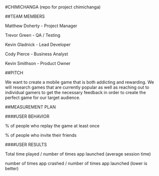 #CHIMICHANGA
(repo for project chimichanga)

##TEAM MEMBERS

Matthew Doherty - Project Manager

Trevor Green - QA / Testing

Kevin Gladnick - Lead Developer

Cody Pierce - Business Analyst

Kevin Smithson - Product Owner

##PITCH

We want to create a mobile game that is both addicting and rewarding. We will research games that are currently popular as well as reaching out to individual gamers to get the necessary feedback in order to create the perfect game for our target audience.

##MEASUREMENT PLAN 

####USER BEHAVIOR

% of people who replay the game at least once

% of people who invite their friends

####USER RESULTS

Total time played / number of times app launched (average session time)

number of times app crashed / number of times app launched (lower is better)
